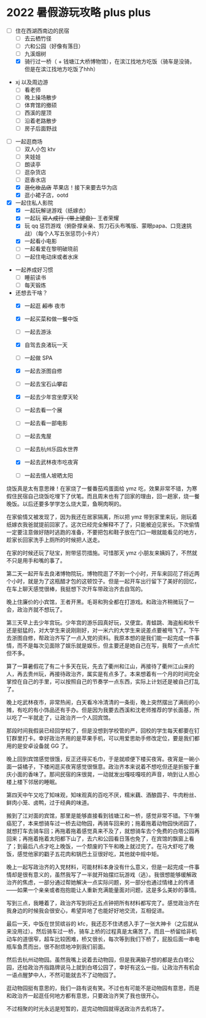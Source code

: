 # 2022 暑假游玩攻略 plus plus

- [ ] 住在西湖西南边的民宿
    - [ ] 去云栖竹径
    - [ ] 六和公园（好像有落日）
    - [ ] 九溪烟树
    - [x] 骑行过一桥（ + 钱塘江大桥博物馆），在滨江找地方吃饭（骑车是没骑，但是在滨江找地方吃饭了hhh）
- xj 以及周边游
    - [ ] 看老师
    - [ ] 晚上操场散步
    - [ ] 体育馆的撤硕
    - [ ] 西溪的屋顶
    - [ ] 沿着老路散步
    - [ ] 房子后面野战
- [ ] 一起逛商场
    - [ ] 双人小包 ktv
    - [ ] 夹娃娃
    - [ ] 朗读亭
    - [ ] 逛杂货店
    - [ ] 逛香水店
    - [x] ~~逛化妆品店~~ 苹果店！接下来要去华为店
    - [x] 逛小裙子店，ootd
- [x] 一起住私人影院
    - [x] 一起玩解谜游戏（纸嫁衣）
    - [x] 一起玩 ~~双人成行（带上键盘）~~ 王者荣耀
    - [x] 玩 qq 惩罚游戏（俯卧撑亲亲、剪刀石头布嘴版、蒙眼papa、口竞速挑战）（每个人写五张惩罚小卡片）
    - [x] 一起看小电影
    - [ ] 一起看爱在黎明破晓前
    - [ ] 一起住电动床或者水床
- 一起养成好习惯
    - [ ] 睡前读书
    - [ ] 每天锻炼
- 还想去干啥？
    - [x] 一起逛 ~~超市~~ 夜市
    - [x] 一起买菜和做一餐中饭
    - [ ] 一起去游泳
    - [x] 自驾去良渚玩一天
    - [ ] 一起做 SPA
    - [x] 一起去浙图自修
    - [ ] 一起去宝石山攀岩
    - [x] 一起去少年宫坐摩天轮
    - [ ] 一起去看一个展
    - [ ] 一起去看一部电影
    - [ ] 一起去鬼屋
    - [ ] 一起去杭州乐园水世界
    - [x] 一起去武林夜市吃夜宵
    - [ ] 一起去情人坡晒太阳


烧饭真是太有意思辣！在家烧了一餐番茄鸡蛋面给 ymz 吃，效果非常不错，为寒假住民宿自己烧饭吃埋下了伏笔。而且周末也有了回家的理由，回一趟家，烧一餐晚饭。以后还要多学学怎么烧大菜，鱼啊肉啊的。

在家偷情又被发现了，因为我还在居家隔离，所以把 ymz 带到家里来玩，刚玩着纸嫁衣我爸就提前回家了。这次已经完全解释不了了，只能被迫见家长。下次偷情一定要注意做好随时逃跑的准备，不要把包和鞋子放在门口一眼就能看见的地方，趁家长回家洗手上厕所的时候把人送走。

在家的时候还玩了哒宝，附带惩罚措施。可惜那天 ymz 小朋友来姨妈了，不然就不只是用手和嘴的事了。

第二天一起开车去良渚博物院玩，博物院逛了不到一个小时，开车来回花了将近两个小时，就是为了这瓶醋才包的这顿饺子。但是一起开车出行留下了美好的回忆，在车上聊天感觉很棒，我挺想下次开车带政治齐去自驾的。

晚上住廉价的小宾馆，王者开黑。毛哥和狗全都在打游戏。和政治齐稍微玩了一会，政治齐就不想玩了。

第三天早上去少年宫玩。少年宫的游乐园真好玩，又便宜。青蛙跳、海盗船和秋千还是挺猛的，对大学生来说刚刚好，对一米六的大学生来说差点要被甩飞了。下午去浙图自修，帮政治齐写了一点入党的资料。我原本想的是我们能一起完成一件事情，而不是每次见面除了娱乐就是娱乐，但主要还是她自己在写，我帮了一点点忙但不多。

算了一算暑假花了有二十多天在玩，先去了衢州和江山，再接待了衢州江山来的人，再去贵州玩，再接待政治齐，属实是有点多了。本来想着有一个月的时间完全掌控在自己的手里，可以按照自己的节奏学一点东西，实际上计划还是被自己打乱了。

晚上吃武林夜市，非常热闹，白天看冷冷清清的一条街，晚上突然摆出了满街的小摊，有吃的有小饰品还有手办。但是因为我要去西溪和沈老师推荐的学长面基，所以吃了一半就走了，让政治齐一个人回宾馆。

那段时间我假装已经回学校了，但是没想到学校管的严，回校的学生每天都要在钉钉群里打卡。幸好政治齐用的是苹果手机，可以用爱思助手修改定位，要是我们都用的是安卓设备就 GG 了。

晚上回到宾馆感觉很饿，反正还得买毛巾，于是就顺便下楼买夜宵。夜宵是一碗小面一袋橘子，下楼闲逛买夜宵感觉很惬意。政治齐本来说着不想吃但还是折服于重庆小面的香味了。那间民宿的床很晃，一动就发出嘎吱嘎吱的声音，响到让人担心楼上楼下邻居的睡眠。

第四天中午又吃了知味观，知味观真的百吃不厌，糯米藕、酒酿圆子、牛肉粉丝、鲜肉小笼、卤鸭，过于经典的味道。

搬到了江对面的宾馆，那里是能够直接看到钱塘江和一桥，感觉非常不错。下午懒癌犯了，本来想骑车过一桥去动物园，再骑车回来的；拖着拖着动物园快闭园了，就想打车去骑车回；再拖着拖着感觉真来不及了，就想骑车去个免费的白塔公园再回来；再拖着拖着太阳都下山了，去六和公园看日落也免了，在宾馆的飘窗上看了；到最后八点才吃上晚饭，一个颓废的下午和晚上就过完了。在马大虾吃了晚饭，感觉他家的戳子五花肉和锅巴土豆很好吃，其他就中规中矩。

晚上一起写政治齐的入党材料，可能材料本身没有什么意义，但是一起完成一件事情却是很有意义的，虽然我写了一半就开始摆烂玩游戏（逃）。我很想能够缓解政治齐的焦虑，一部分通过帮她解决一点实际问题，另一部分也通过情绪上的传递——如果一个亲亲或者抱抱能让人重新充满能量面对问题，这是多么美妙的事情。

写到三点，我睡着了，政治齐写到将近五点钟把所有材料都写完了。感觉政治齐在我身边的时候我会很安心，希望异地了也能好好地交流，互相促进。

最后一天，中饭在世贸缤谷的 kfc，我还忍不住诱惑入手了一张大神卡（之后就从来没用过）。然后骑车过一桥，骑车上桥的过程真是太痛苦了。而且一桥留给非机动车的道很窄，超车比较困难，桥又很长，每次等到我们下桥了，屁股后面一串电瓶车鱼贯而出，很不耐烦地冲到我们前面。

然后去杭州动物园。虽然我嘴上说着去动物园，但是我满脑子想的都是去白塔公园，还给政治齐指路牌说马上就到白塔公园了，幸好有这么一指，让政治齐有机会一语点醒梦中人，不然可能就去不了动物园了。

逛动物园挺有意思的，我们一路有说有笑。不过也有可能不是动物园有意思，而是和政治齐一起逛任何地方都有意思，只要政治齐笑了我也很开心。

不过相聚的时光永远是短暂的，逛完动物园就得送政治齐去机场了。